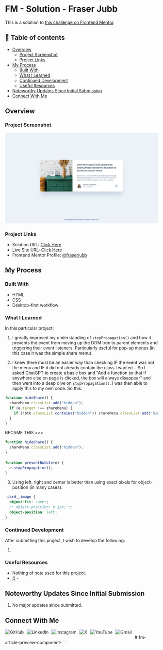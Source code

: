 # FM - <Challenge Name> Solution - Fraser Jubb

This is a solution to [this challenge on Frontend Mentor](https://www.frontendmentor.io/challenges/<link>).

## 📖 Table of contents

- [Overview](#overview)
  - [Project Screenshot](#project-screenshot)
  - [Project Links](#project-links)
- [My Process](#my-process)
  - [Built With](#built-with)
  - [What I Learned](#what-i-learned)
  - [Continued Development](#continued-development)
  - [Useful Resources](#useful-resources)
- [Noteworthy Updates Since Initial Submission](#noteworthy-updates-since-initial-submission)
- [Connect With Me](#connect-with-me)

## Overview

### Project Screenshot

![Screenshot of solution](/assets/images/solution-fraser.png)

### Project Links

- Solution URL: [Click Here](url)
- Live Site URL: [Click Here](url)
- Frontend Mentor Profile: [@fraserjubb](https://www.frontendmentor.io/profile/fraserjubb)

## My Process

### Built With

- HTML
- CSS
- Desktop-first workflow

### What I Learned

In this particular project:

1. I greatly improved my understanding of `stopPropagation()` and how it prevents the event from moving up the DOM tree to parent elements and triggering their event listeners. Particularly useful for pop-up menus (in this case it was the simple share menu).

2. I knew there must be an easier way than checking IF the event was not the menu and IF it did not already contain the class I wanted... So I asked ChatGPT to create a basic box and "Add a function so that if anywhere else on page is clicked, the box will always disappear" and then went into a deep dive on `stopPropagation()`. I was then able to apply this to my own code. So this:

```js
function hideShare() {
  shareMenu.classList.add("hidden");
  if (e.target !== shareMenu) {
    if (!btn.classList.contains("hidden")) shareMenu.classList.add("hidden");
  }
}
```

BECAME THIS >>>

```js
function hideShare() {
  shareMenu.classList.add("hidden");
}

function preventBubble(e) {
  e.stopPropagation();
}
```

3. Using left, right and center is better than using exact pixels for object-position (in many cases).

```css
.card__image {
  object-fit: cover;
  /* object-position: 0.1px; */
  object-position: left;
}
```

### Continued Development

After submitting this project, I wish to develop the following:

1. <text>

### Useful Resources

- Nothing of note used for this project.
- [<Text to appear> (<Media Type>)](link) - <description of how it helped>

## Noteworthy Updates Since Initial Submission

1. No major updates since submitted.

## Connect With Me

<a href="https://github.com/fraserjubb"><img height="30px" align="left" alt="GitHub" style="padding-right:10px" title="Github" src="https://img.shields.io/badge/github-%23121011.svg?style=plastic&logo=github&logoColor=white"/></a>
<a href="https://www.linkedin.com/in/fraser-jubb"><img height="30px" align="left" alt="LinkedIn" style="padding-right:10px" title="LinkedIn" src="https://img.shields.io/badge/linkedin-%230077B5.svg?style=plastic&logo=linkedin&logoColor=white"/></a>
<a href="https://www.instagram.com/thejubbzone/"><img height="30px" align="left" alt="Instagram" style="padding-right:10px" title="Instagram" src="https://img.shields.io/badge/Instagram-%23E4405F.svg?style=plastic&logo=Instagram&logoColor=white"/></a>
<a href="https://x.com/fraserjubb"><img height="30px" align="left" alt="X" style="padding-right:10px" title="X" src="https://img.shields.io/badge/X-%23000000.svg?style=plastic&logo=X&logoColor=white"/></a>
<a href="https://www.youtube.com/@thejubbzone2374"><img height="30px" align="left" alt="YouTube" style="padding-right:10px" title="YouTube" src="https://img.shields.io/badge/YouTube-%23FF0000.svg?style=plastic&logo=YouTube&logoColor=white"/></a>
<a href="mailto:fraserjubb.dev@gmail.com"><img height="30px" align="left" alt="Gmail" style="padding-right:10px" title="Gmail" src="https://img.shields.io/badge/Gmail-D14836?style=plastic&logo=gmail&logoColor=white"/></a>

<br/>
# fm-article-preview-component-
```
